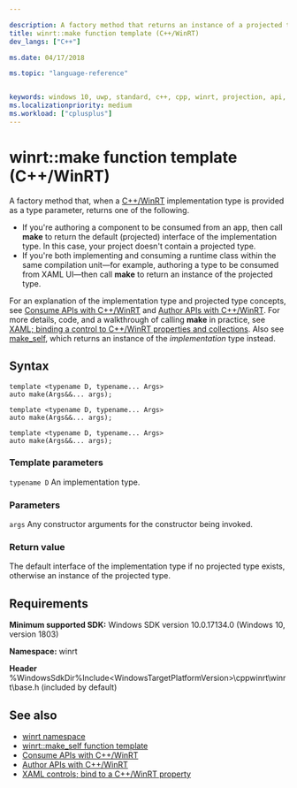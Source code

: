 ```yaml
---

description: A factory method that returns an instance of a projected type or interface when parameterized with the corresponding implementation type.
title: winrt::make function template (C++/WinRT)
dev_langs: ["C++"]

ms.date: 04/17/2018

ms.topic: "language-reference"


keywords: windows 10, uwp, standard, c++, cpp, winrt, projection, api, reference, construct, instantiate, projected, projection, implementation
ms.localizationpriority: medium
ms.workload: ["cplusplus"]
---
```


# winrt::make function template (C++/WinRT)

A factory method that, when a [C++/WinRT](/windows/uwp/cpp-and-winrt-apis/intro-to-using-cpp-with-winrt) implementation type is provided as a type parameter, returns one of the following.

- If you're authoring a component to be consumed from an app, then call **make** to return the default (projected) interface of the implementation type. In this case, your project doesn't contain a projected type.
- If you're both implementing and consuming a runtime class within the same compilation unit&mdash;for example, authoring a type to be consumed from XAML UI&mdash;then call **make** to return an instance of the projected type.

For an explanation of the implementation type and projected type concepts, see [Consume APIs with C++/WinRT](/windows/uwp/cpp-and-winrt-apis/consume-apis) and [Author APIs with C++/WinRT](/windows/uwp/cpp-and-winrt-apis/author-apis). For more details, code, and a walkthrough of calling **make** in practice, see [XAML; binding a control to C++/WinRT properties and collections](/windows/uwp/cpp-and-winrt-apis/binding-property#add-a-property-of-type-bookstoreviewmodel-to-mainpage). Also see [make_self](make-self.md), which returns an instance of the *implementation* type instead.

## Syntax
```cppwinrt
template <typename D, typename... Args>
auto make(Args&&... args);

template <typename D, typename... Args>
auto make(Args&&... args);

template <typename D, typename... Args>
auto make(Args&&... args);
```

### Template parameters
`typename D`
An implementation type.

### Parameters
`args`
Any constructor arguments for the constructor being invoked.

### Return value 
The default interface of the implementation type if no projected type exists, otherwise an instance of the projected type.

## Requirements
**Minimum supported SDK:** Windows SDK version 10.0.17134.0 (Windows 10, version 1803)

**Namespace:** winrt

**Header** %WindowsSdkDir%Include\<WindowsTargetPlatformVersion>\cppwinrt\winrt\base.h (included by default)

## See also 
* [winrt namespace](winrt.md)
* [winrt::make_self function template](make-self.md)
* [Consume APIs with C++/WinRT](/windows/uwp/cpp-and-winrt-apis/consume-apis)
* [Author APIs with C++/WinRT](/windows/uwp/cpp-and-winrt-apis/author-apis)
* [XAML controls; bind to a C++/WinRT property](/windows/uwp/cpp-and-winrt-apis/binding-property)
